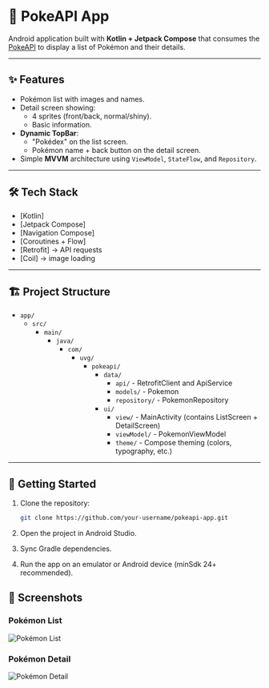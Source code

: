 # 📱 PokeAPI App

Android application built with **Kotlin + Jetpack Compose** that consumes the [PokeAPI](https://pokeapi.co/) to display a list of Pokémon and their details.

---

## ✨ Features

- Pokémon list with images and names.  
- Detail screen showing:  
  - 4 sprites (front/back, normal/shiny).  
  - Basic information.  
- **Dynamic TopBar**:  
  - "Pokédex" on the list screen.  
  - Pokémon name + back button on the detail screen.  
- Simple **MVVM** architecture using `ViewModel`, `StateFlow`, and `Repository`.

---

## 🛠️ Tech Stack

- [Kotlin]
- [Jetpack Compose]  
- [Navigation Compose]  
- [Coroutines + Flow]
- [Retrofit] → API requests  
- [Coil] → image loading  

---

## 🏗️ Project Structure

- `app/`
  - `src/`
    - `main/`
      - `java/`
        - `com/`
          - `uvg/`
            - `pokeapi/`
              - `data/`
                - `api/` - RetrofitClient and ApiService
                - `models/` - Pokemon
                - `repository/` - PokemonRepository
              - `ui/`
                - `view/` - MainActivity (contains ListScreen + DetailScreen)
                - `viewModel/` - PokemonViewModel
                - `theme/` - Compose theming (colors, typography, etc.)



---

## 🚀 Getting Started

1. Clone the repository:
   ```bash
   git clone https://github.com/your-username/pokeapi-app.git
2. Open the project in Android Studio.

3. Sync Gradle dependencies.

4. Run the app on an emulator or Android device (minSdk 24+ recommended).

## 📸 Screenshots


### Pokémon List
![Pokémon List](Screenshots/PokemonList.PNG)

### Pokémon Detail
![Pokémon Detail](Screenshots/PokemonDetail.PNG)


